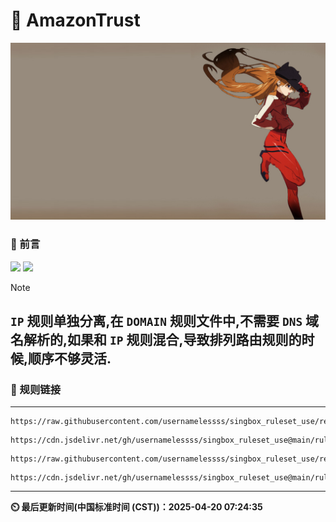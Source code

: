 
# 🧸 AmazonTrust
![](https://raw.githubusercontent.com/usernamelessss/picture-bed/main/images/202504042256831.jpg)
### 📣 前言
![](https://shields.io/badge/-移除重复规则-ff69b4) ![](https://shields.io/badge/-IP&nbsp;规则单独存放不与&nbsp;DOMAIN&nbsp;等混合-green)
> [!NOTE]
**`IP` 规则单独分离,在 `DOMAIN` 规则文件中,不需要 `DNS` 域名解析的,如果和 `IP` 规则混合,导致排列路由规则的时候,顺序不够灵活.**
---

###  🔗 规则链接
---

```url
https://raw.githubusercontent.com/usernamelessss/singbox_ruleset_use/refs/heads/main/rule/AmazonTrust/AmazonTrust_No_IP.json
```

```url
https://cdn.jsdelivr.net/gh/usernamelessss/singbox_ruleset_use@main/rule/AmazonTrust/AmazonTrust_No_IP.json
```

```url
https://raw.githubusercontent.com/usernamelessss/singbox_ruleset_use/refs/heads/main/rule/AmazonTrust/AmazonTrust_No_IP.srs
```

```url
https://cdn.jsdelivr.net/gh/usernamelessss/singbox_ruleset_use@main/rule/AmazonTrust/AmazonTrust_No_IP.srs
```

---
**⏲️ 最后更新时间(中国标准时间 (CST))：2025-04-20 07:24:35**